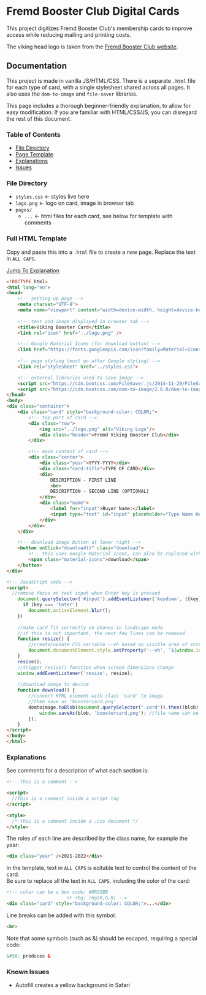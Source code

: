 # Fremd Booster Club Digital Cards

This project digitizes Fremd Booster Club's membership cards to improve access while reducing mailing and printing costs.

The viking head logo is taken from the [Fremd Booster Club website](https://www.fremdboosterclub.org/sites/all/themes/educational1/logo.png).

## Documentation

This project is made in vanilla JS/HTML/CSS.
There is a separate `.html` file for each type of card, 
with a single stylesheet shared across all pages. 
It also uses the `dom-to-image` and `file-saver` libraries.

This page includes a thorough beginner-friendly explanation, to allow for easy modification.
If you are familiar with HTML/CSS/JS, you can disregard the rest of this document.

### Table of Contents
- [File Directory](#file-directory)
- [Page Template](#full-html-template)
- [Explanations](#explanations)
- [Issues](#known-issues)

### File Directory

* `styles.css` &larr; styles live here
* `logo.png` &larr; logo on card, image in browser tab
* `pages/`
  * `...` &larr; html files for each card, see below for template with comments

### Full HTML Template
Copy and paste this into a `.html` file to create a new page. 
Replace the text in `ALL CAPS`.

[Jump To Explanation](#explanations)

```html
<!DOCTYPE html>
<html lang="en">
<head>
    <!-- setting up page -->
    <meta charset="UTF-8">
    <meta name="viewport" content="width=device-width, height=device-height, initial-scale=1.0">
    
    <!-- text and image displayed in browser tab -->
    <title>Viking Booster Card</title>
    <link rel="icon" href="../logo.png" />

    <!-- Google Material Icons (for download button) -->
    <link href="https://fonts.googleapis.com/icon?family=Material+Icons" rel="stylesheet">
    
    <!-- page styling (must go after Google styling) -->
	<link rel="stylesheet" href="../styles.css">

    <!-- external libraries used to save image -->
    <script src="https://cdn.bootcss.com/FileSaver.js/2014-11-29/FileSaver.min.js"></script>
    <script src="https://cdn.bootcss.com/dom-to-image/2.6.0/dom-to-image.min.js"></script>
</head>
<body>
<div class="container">
    <div class="card" style="background-color: COLOR;">
        <!-- top part of card -->
        <div class="row">
	        <img src="../logo.png" alt="Viking Logo"/>
            <div class="header">Fremd Viking Booster Club</div>
        </div>

        <!-- main content of card -->
        <div class="center">
            <div class="year">YYYY-YYYY</div>
            <div class="card-title">TYPE OF CARD</div>
            <div>
                DESCRIPTION - FIRST LINE
                <br>
                DESCRIPTION - SECOND LINE (OPTIONAL)
            </div>
            <div class="name">
                <label for="input">Buyer Name:</label>
                <input type="text" id="input" placeholder="Type Name Here"/>
            </div>
        </div>
    </div>

    <!-- download image button at lower right -->
    <button onClick="download()" class="download">
        <!-- this uses Google Material Icons, can also be replaced with an image -->
        <span class="material-icons">download</span>
    </button>
</div>

<!-- JavaScript code -->
<script>
  //remove focus on text input when Enter key is pressed
    document.querySelector('#input').addEventListener('keydown', ({key}) => {
      if (key === 'Enter')
        document.activeElement.blur();
    })
  
    //make card fit correctly on phones in landscape mode
    //if this is not important, the next few lines can be removed
    function resize() {
        //create/update CSS variable --vh based on visible area of screen
        document.documentElement.style.setProperty('--vh', `${window.innerHeight * 0.01}px`);
    }
    resize();
    //trigger resize() function when screen dimensions change
    window.addEventListener('resize', resize);
    
    //download image to device
    function download() {
        //convert HTML element with class 'card' to image
        //then save as 'boostercard.png'
        domtoimage.toBlob(document.querySelector('.card')).then((blob) => {
            window.saveAs(blob, 'boostercard.png'); //file name can be changed
        });
    }
</script>
</body>
</html>
```

### Explanations

See comments for a description of what each section is:
```html
<!-- This is a comment -->

<script>
  //This is a comment inside a script tag
</script>

<style>
  /* this is a comment inside a .css document */
</style>
```
The roles of each line are described by the class name, for example the year:
```html
<div class="year" />2021-2022</div>
```

In the template, text in `ALL CAPS` is editable text to control the content of the card.<br>
Be sure to replace all the text in `ALL CAPS`, including the color of the card:
```html
<!-- color can be a hex code: #RRGGBB 
                      or rbg: rbg(R,G,B) -->
<div class="card" style="background-color: COLOR;">...</div>
```
Line breaks can be added with this symbol:
```html
<br>
```

Note that some symbols (such as &) should be escaped, requiring a special code:
```html
&#38; produces &
```

### Known Issues
- Autofill creates a yellow background in Safari

